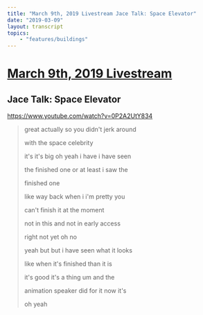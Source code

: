 ```yaml
---
title: "March 9th, 2019 Livestream Jace Talk: Space Elevator"
date: "2019-03-09"
layout: transcript
topics:
    - "features/buildings"
---
```

# [March 9th, 2019 Livestream](../2019-03-09.md)
## Jace Talk: Space Elevator
https://www.youtube.com/watch?v=0P2A2UtY834
> great actually so you didn't jerk around
> 
> with the space celebrity
> 
> it's it's big oh yeah i have i have seen
> 
> the finished one or at least i saw the
> 
> finished one
> 
> like way back when i i'm pretty you
> 
> can't finish it at the moment
> 
> not in this and not in early access
> 
> right not yet oh no
> 
> yeah but but i have seen what it looks
> 
> like when it's finished than it is
> 
> it's good it's a thing um and the
> 
> animation speaker did for it now it's
> 
> oh yeah
> 
